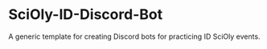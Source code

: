 # SciOly-ID-Discord-Bot
A generic template for creating Discord bots for practicing ID SciOly events.
